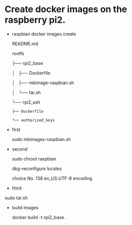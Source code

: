 # Create docker images on the raspberry pi2.

- raspbian docker images create

  README.md

  rootfs

  ├── rpi2_base

  │   ├── Dockerfile

  │   ├── mkimage-raspbian.sh

  │   └── tar.sh

  └── rpi2_ssh

      ├── Dockerfile

      └── authorized_keys
  
- first

  sudo mkimages-raspbian.sh

- second

  sudo chroot raspbian

  dkg-reconfigure locales
  
  choice No. 138 en_US.UTF-8 encoding

- third

 sudo tar.sh

- build images

  docker build -t rpi2_base .
